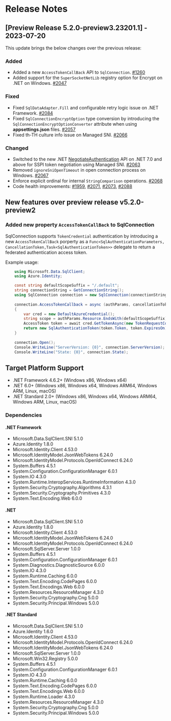 # Release Notes

## [Preview Release 5.2.0-preview3.23201.1] - 2023-07-20

This update brings the below changes over the previous release:

### Added

- Added a new `AccessTokenCallBack` API to `SqlConnection`. [#1260](https://github.com/dotnet/SqlClient/pull/1260)
- Added support for the `SuperSocketNetLib` registry option for Encrypt on .NET on Windows. [#2047](https://github.com/dotnet/SqlClient/pull/2047)

### Fixed

- Fixed `SqlDataAdapter.Fill` and configurable retry logic issue on .NET Framework. [#2084](https://github.com/dotnet/SqlClient/pull/2084)
- Fixed `SqlConnectionEncryptOption` type conversion by introducing the `SqlConnectionEncryptOptionConverter` attribute when using **appsettings.json** files. [#2057](https://github.com/dotnet/SqlClient/pull/2057)
- Fixed th-TH culture info issue on Managed SNI. [#2066](https://github.com/dotnet/SqlClient/pull/2066)

### Changed

- Switched to the new .NET [NegotiateAuthentication](https://learn.microsoft.com/en-us/dotnet/api/system.net.security.negotiateauthentication?view=net-7.0) API on .NET 7.0 and above for SSPI token negotiation using Managed SNI. [#2063](https://github.com/dotnet/SqlClient/pull/2063)
- Removed `ignoreSniOpenTimeout` in open connection process on Windows. [#2067](https://github.com/dotnet/SqlClient/pull/2067)
- Enforce explicit ordinal for internal `StringComparison` operations. [#2068](https://github.com/dotnet/SqlClient/pull/2068)
- Code health improvements: [#1959](https://github.com/dotnet/SqlClient/pull/1959), [#2071](https://github.com/dotnet/SqlClient/pull/2071), [#2073](https://github.com/dotnet/SqlClient/pull/2073), [#2088](https://github.com/dotnet/SqlClient/pull/2088)

## New features over preview release v5.2.0-preview2

### Added new property `AccessTokenCallBack` to SqlConnection

SqlConnection supports `TokenCredential` authentication by introducing a new `AccessTokenCallBack` porperty as a `Func<SqlAuthenticationParameters, CancellationToken,Task<SqlAuthenticationToken>>` delegate to return a federated authentication access token.

Example usage:

```C#
    using Microsoft.Data.SqlClient;
    using Azure.Identity;

    const string defaultScopeSuffix = "/.default";
    string connectionString = GetConnectionString();
    using SqlConnection connection = new SqlConnection(connectionString);
    
    connection.AccessTokenCallback = async (authParams, cancellationToken) =>
    {
        var cred = new DefaultAzureCredential();
        string scope = authParams.Resource.EndsWith(defaultScopeSuffix) ? authParams.Resource : authParams.Resource + defaultScopeSuffix;
        AccessToken token = await cred.GetTokenAsync(new TokenRequestContext(new[] { scope }), cancellationToken);
        return new SqlAuthenticationToken(token.Token, token.ExpiresOn);
    }
    
    connection.Open();
    Console.WriteLine("ServerVersion: {0}", connection.ServerVersion);
    Console.WriteLine("State: {0}", connection.State);
```

## Target Platform Support

- .NET Framework 4.6.2+ (Windows x86, Windows x64)
- .NET 6.0+ (Windows x86, Windows x64, Windows ARM64, Windows ARM, Linux, macOS)
- .NET Standard 2.0+ (Windows x86, Windows x64, Windows ARM64, Windows ARM, Linux, macOS)

### Dependencies

#### .NET Framework

- Microsoft.Data.SqlClient.SNI 5.1.0
- Azure.Identity 1.8.0
- Microsoft.Identity.Client 4.53.0
- Microsoft.IdentityModel.JsonWebTokens 6.24.0
- Microsoft.IdentityModel.Protocols.OpenIdConnect 6.24.0
- System.Buffers 4.5.1
- System.Configuration.ConfigurationManager 6.0.1
- System.IO 4.3.0
- System.Runtime.InteropServices.RuntimeInformation 4.3.0
- System.Security.Cryptography.Algorithms 4.3.1
- System.Security.Cryptography.Primitives 4.3.0
- System.Text.Encoding.Web 6.0.0

#### .NET

- Microsoft.Data.SqlClient.SNI 5.1.0
- Azure.Identity 1.8.0
- Microsoft.Identity.Client 4.53.0
- Microsoft.IdentityModel.JsonWebTokens 6.24.0
- Microsoft.IdentityModel.Protocols.OpenIdConnect 6.24.0
- Microsoft.SqlServer.Server 1.0.0
- System.Buffers 4.5.1
- System.Configuration.ConfigurationManager 6.0.1
- System.Diagnostics.DiagnosticSource 6.0.0
- System.IO 4.3.0
- System.Runtime.Caching 6.0.0
- System.Text.Encoding.CodePages 6.0.0
- System.Text.Encodings.Web 6.0.0
- System.Resources.ResourceManager 4.3.0
- System.Security.Cryptography.Cng 5.0.0
- System.Security.Principal.Windows 5.0.0

#### .NET Standard

- Microsoft.Data.SqlClient.SNI 5.1.0
- Azure.Identity 1.6.0
- Microsoft.Identity.Client 4.53.0
- Microsoft.IdentityModel.Protocols.OpenIdConnect 6.24.0
- Microsoft.IdentityModel.JsonWebTokens 6.24.0
- Microsoft.SqlServer.Server 1.0.0
- Microsoft.Win32.Registry 5.0.0
- System.Buffers 4.5.1
- System.Configuration.ConfigurationManager 6.0.1
- System.IO 4.3.0
- System.Runtime.Caching 6.0.0
- System.Text.Encoding.CodePages 6.0.0
- System.Text.Encodings.Web 6.0.0
- System.Runtime.Loader 4.3.0
- System.Resources.ResourceManager 4.3.0
- System.Security.Cryptography.Cng 5.0.0
- System.Security.Principal.Windows 5.0.0
